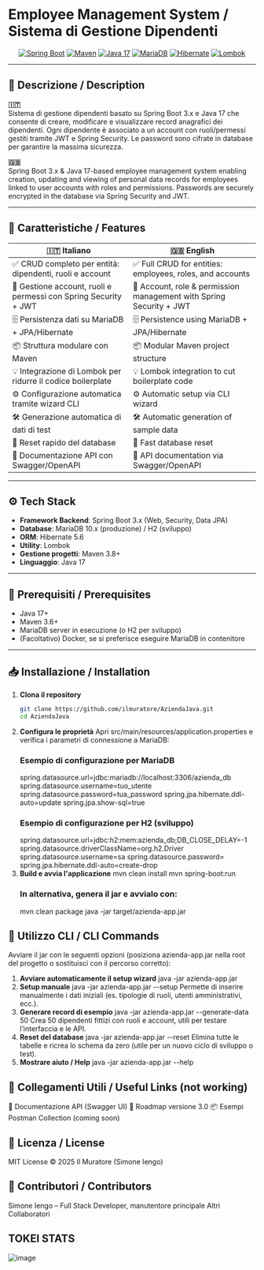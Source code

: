 # Employee Management System / Sistema di Gestione Dipendenti

<p align="center">
  <a href="https://spring.io/projects/spring-boot"><img src="https://img.shields.io/badge/Spring%20Boot-3.0.0-brightgreen" alt="Spring Boot"></a>
  <a href="https://maven.apache.org/"><img src="https://img.shields.io/badge/Maven-3.8.5-blue" alt="Maven"></a>
  <a href="https://www.oracle.com/java/"><img src="https://img.shields.io/badge/Java-17-orange" alt="Java 17"></a>
  <a href="https://mariadb.org/"><img src="https://img.shields.io/badge/MariaDB-10.6-blue" alt="MariaDB"></a>
  <a href="https://www.hibernate.org/"><img src="https://img.shields.io/badge/Hibernate-5.6-red" alt="Hibernate"></a>
  <a href="https://projectlombok.org/"><img src="https://img.shields.io/badge/Lombok-enabled-lightgrey" alt="Lombok"></a>
</p>

---

## 📖 Descrizione / Description

**🇮🇹**  
Sistema di gestione dipendenti basato su Spring Boot 3.x e Java 17 che consente di creare, modificare e visualizzare record anagrafici dei dipendenti. Ogni dipendente è associato a un account con ruoli/permessi gestiti tramite JWT e Spring Security. Le password sono cifrate in database per garantire la massima sicurezza.

**🇬🇧**  
Spring Boot 3.x & Java 17-based employee management system enabling creation, updating and viewing of personal data records for employees linked to user accounts with roles and permissions. Passwords are securely encrypted in the database via Spring Security and JWT.

---

## 🚀 Caratteristiche / Features

| 🇮🇹 Italiano                                                            | 🇬🇧 English                                                   |
| ------------------------------------------------------------------------ | ------------------------------------------------------------- |
| ✅ CRUD completo per entità: dipendenti, ruoli e account                  | ✅ Full CRUD for entities: employees, roles, and accounts     |
| 🔐 Gestione account, ruoli e permessi con Spring Security + JWT           | 🔐 Account, role & permission management with Spring Security + JWT |
| 🗄️ Persistenza dati su MariaDB + JPA/Hibernate                             | 🗄️ Persistence using MariaDB + JPA/Hibernate                  |
| 📦 Struttura modulare con Maven                                           | 📦 Modular Maven project structure                             |
| 💡 Integrazione di Lombok per ridurre il codice boilerplate                | 💡 Lombok integration to cut boilerplate code                  |
| ⚙️ Configurazione automatica tramite wizard CLI                            | ⚙️ Automatic setup via CLI wizard                                |
| 🛠️ Generazione automatica di dati di test                                  | 🛠️ Automatic generation of sample data                          |
| 🔄 Reset rapido del database                                                | 🔄 Fast database reset                                          |
| 📄 Documentazione API con Swagger/OpenAPI                                  | 📄 API documentation via Swagger/OpenAPI                        |

---

## ⚙️ Tech Stack

- **Framework Backend**: Spring Boot 3.x (Web, Security, Data JPA)  
- **Database**: MariaDB 10.x (produzione) / H2 (sviluppo)  
- **ORM**: Hibernate 5.6  
- **Utility**: Lombok  
- **Gestione progetti**: Maven 3.8+  
- **Linguaggio**: Java 17  

---

## 🔧 Prerequisiti / Prerequisites

- Java 17+  
- Maven 3.6+  
- MariaDB server in esecuzione (o H2 per sviluppo)  
- (Facoltativo) Docker, se si preferisce eseguire MariaDB in contenitore  

---

## 📥 Installazione / Installation

1. **Clona il repository**  
   ```bash
   git clone https://github.com/ilmuratore/AziendaJava.git
   cd AziendaJava
2. **Configura le proprietà**
    Apri src/main/resources/application.properties e verifica i parametri di connessione a MariaDB:
    ### Esempio di configurazione per MariaDB
    spring.datasource.url=jdbc:mariadb://localhost:3306/azienda_db
    spring.datasource.username=tuo_utente
    spring.datasource.password=tua_password
    spring.jpa.hibernate.ddl-auto=update
    spring.jpa.show-sql=true
    ### Esempio di configurazione per H2 (sviluppo)
    spring.datasource.url=jdbc:h2:mem:azienda_db;DB_CLOSE_DELAY=-1
    spring.datasource.driverClassName=org.h2.Driver
    spring.datasource.username=sa
    spring.datasource.password=
    spring.jpa.hibernate.ddl-auto=create-drop
3. **Build e avvia l'applicazione**
    mvn clean install
    mvn spring-boot:run
    ### In alternativa, genera il jar e avvialo con:
    mvn clean package
    java -jar target/azienda-app.jar


## 🚀 Utilizzo CLI / CLI Commands
Avviare il jar con le seguenti opzioni (posiziona azienda-app.jar nella root del progetto o sostituisci con il percorso corretto):
1. **Avviare automaticamente il setup wizard**
    java -jar azienda-app.jar
2. **Setup manuale**
    java -jar azienda-app.jar --setup
    Permette di inserire manualmente i dati iniziali (es. tipologie di ruoli, utenti amministrativi, ecc.).
3. **Generare record di esempio**
    java -jar azienda-app.jar --generate-data 50
    Crea 50 dipendenti fittizi con ruoli e account, utili per testare l’interfaccia e le API.
4. **Reset del database**
    java -jar azienda-app.jar --reset
    Elimina tutte le tabelle e ricrea lo schema da zero (utile per un nuovo ciclo di sviluppo o test).
5. **Mostrare aiuto / Help**
java -jar azienda-app.jar --help

## 🔗 Collegamenti Utili / Useful Links (not working)
📄 Documentazione API (Swagger UI)
📁 Roadmap versione 3.0
📦 Esempi Postman Collection (coming soon)

## 📜 Licenza / License
MIT License
© 2025 Il Muratore (Simone Iengo)

## 👥 Contributori / Contributors
Simone Iengo – Full Stack Developer, manutentore principale
Altri Collaboratori 

## TOKEI STATS
![image](https://github.com/user-attachments/assets/033ed3fc-ae92-4fc6-b6fe-939145d53f59)
